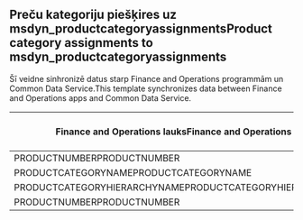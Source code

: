 ## <a name="product-category-assignments-to-msdyn_productcategoryassignments"></a><span data-ttu-id="91980-101">Preču kategoriju piešķires uz msdyn_productcategoryassignments</span><span class="sxs-lookup"><span data-stu-id="91980-101">Product category assignments to msdyn_productcategoryassignments</span></span>

<span data-ttu-id="91980-102">Šī veidne sinhronizē datus starp Finance and Operations programmām un Common Data Service.</span><span class="sxs-lookup"><span data-stu-id="91980-102">This template synchronizes data between Finance and Operations apps and Common Data Service.</span></span>

<span data-ttu-id="91980-103">Finance and Operations lauks</span><span class="sxs-lookup"><span data-stu-id="91980-103">Finance and Operations field</span></span> | <span data-ttu-id="91980-104">Kartes veids</span><span class="sxs-lookup"><span data-stu-id="91980-104">Map type</span></span> | <span data-ttu-id="91980-105">Cits Dynamics 365 lauks</span><span class="sxs-lookup"><span data-stu-id="91980-105">Other Dynamics 365 field</span></span> | <span data-ttu-id="91980-106">Noklusējuma vērtība</span><span class="sxs-lookup"><span data-stu-id="91980-106">Default value</span></span>
---|---|---|---
<span data-ttu-id="91980-107">PRODUCTNUMBER</span><span class="sxs-lookup"><span data-stu-id="91980-107">PRODUCTNUMBER</span></span> | = | <span data-ttu-id="91980-108">msdyn_globalproduct.msdyn_productnumber</span><span class="sxs-lookup"><span data-stu-id="91980-108">msdyn_globalproduct.msdyn_productnumber</span></span> | 
<span data-ttu-id="91980-109">PRODUCTCATEGORYNAME</span><span class="sxs-lookup"><span data-stu-id="91980-109">PRODUCTCATEGORYNAME</span></span> | = | <span data-ttu-id="91980-110">msdyn_productcategory.msdyn_name</span><span class="sxs-lookup"><span data-stu-id="91980-110">msdyn_productcategory.msdyn_name</span></span> | 
<span data-ttu-id="91980-111">PRODUCTCATEGORYHIERARCHYNAME</span><span class="sxs-lookup"><span data-stu-id="91980-111">PRODUCTCATEGORYHIERARCHYNAME</span></span> | = | <span data-ttu-id="91980-112">msdyn_productcategory.msdyn_hierarchy.msdyn_name</span><span class="sxs-lookup"><span data-stu-id="91980-112">msdyn_productcategory.msdyn_hierarchy.msdyn_name</span></span> | 
<span data-ttu-id="91980-113">PRODUCTNUMBER</span><span class="sxs-lookup"><span data-stu-id="91980-113">PRODUCTNUMBER</span></span> | >> | <span data-ttu-id="91980-114">msdyn_name</span><span class="sxs-lookup"><span data-stu-id="91980-114">msdyn_name</span></span> | 
